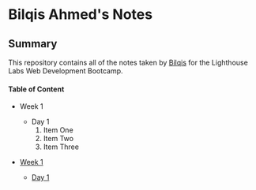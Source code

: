 # Bilqis Ahmed's Notes




## Summary 

This repository contains all of the notes taken by [Bilqis](https://github.com/bahmed32/README.md) for the Lighthouse Labs Web Development Bootcamp.

#### Table of Content
* Week 1
  * Day 1
    1. Item One 
    2. Item Two 
    3. Item Three 

* [Week 1](/Week_1)
  * [Day 1](/Week_1/Day_1)